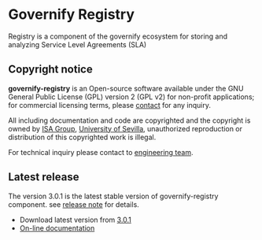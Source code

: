 # Governify Registry

Registry is a component of the governify ecosystem for storing and analyzing Service Level Agreements (SLA)

## Copyright notice

**governify-registry** is an Open-source software available under the GNU General Public License (GPL) version 2 (GPL v2) 
for non-profit applications; for commercial licensing terms, please [contact](./extra/contact.md) for any inquiry.

All including documentation and code are copyrighted and the copyright is owned by [ISA Group](http://www.isa.us.es), 
[University of Sevilla](http://www.us.es), unauthorized reproduction or distribution of this copyrighted work is illegal.

For technical inquiry please contact to [engineering team](./extra/about.md).

## Latest release

The version 3.0.1 is the latest stable version of governify-registry component.
see [release note](http://github.com/isa-group/governify-registry/releases/tag/3.0.1) for details.

- Download latest version from [3.0.1](http://github.com/isa-group/governify-registry/releases/tag/3.0.1)
- [On-line documentation](http://registry.governify.io)

